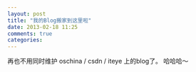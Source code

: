 ```yaml
---
layout: post
title: "我的Blog搬家到这里啦"
date: 2013-02-18 11:25
comments: true
categories: 
---
```

再也不用同时维护 oschina / csdn / iteye 上的blog了。
哈哈哈～